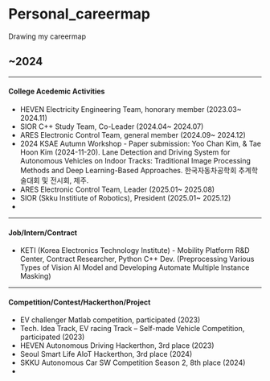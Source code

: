# Personal_careermap
Drawing my careermap

## ~2024
-------
#### College Acedemic Activities
- HEVEN Electricity Engineering Team, honorary member (2023.03~ 2024.11)
- SIOR C++ Study Team, Co-Leader (2024.04~ 2024.07)
- ARES Electronic Control Team, general member (2024.09~ 2024.12)
- 2024 KSAE Autumn Workshop - Paper submission: Yoo Chan Kim, & Tae Hoon Kim (2024-11-20). Lane Detection and Driving System for Autonomous Vehicles on Indoor Tracks: Traditional Image Processing Methods and Deep Learning-Based Approaches. 한국자동차공학회 추계학술대회 및 전시회, 제주.
- ARES Electronic Control Team, Leader (2025.01~ 2025.08)
- SIOR (Skku Institiute of Robotics), President (2025.01~ 2025.12)
- 
-------
#### Job/Intern/Contract
- KETI (Korea Electronics Technology Institute) - Mobility Platform R&D Center, Contract Researcher, Python C++ Dev. (Preprocessing Various Types of Vision AI Model and Developing Automate Multiple Instance Masking) 
------- 
#### Competition/Contest/Hackerthon/Project
- EV challenger Matlab competition, participated (2023)
- Tech. Idea Track, EV racing Track – Self-made Vehicle Competition, participated (2023)
- HEVEN Autonomous Driving Hackerthon, 3rd place (2023)
- Seoul Smart Life AIoT Hackerthon, 3rd place (2024)
- SKKU Autonomous Car SW Competition Season 2, 8th place (2024)
- 
